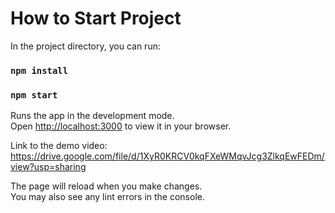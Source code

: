 # How to Start Project

In the project directory, you can run:

### `npm install`
### `npm start`

Runs the app in the development mode.\
Open [http://localhost:3000](http://localhost:3000) to view it in your browser.

Link to the demo video: https://drive.google.com/file/d/1XyR0KRCV0kqFXeWMqvJcg3ZlkqEwFEDm/view?usp=sharing

The page will reload when you make changes.\
You may also see any lint errors in the console.
